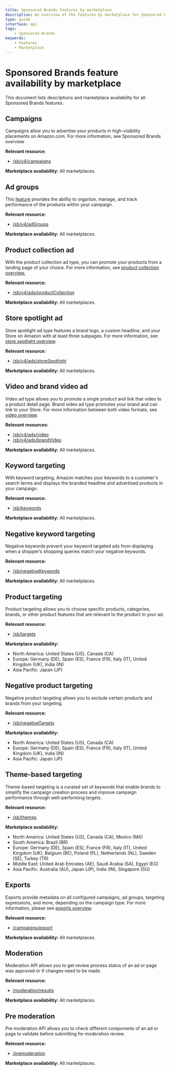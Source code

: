 ```yaml
---
title: Sponsored Brands features by marketplace
description: An overview of the features by marketplace for Sponsored Brands
type: guide
interface: api
tags: 
    - Sponsored Brands
keywords: 
    - Features
    - Marketplace
---
```


# Sponsored Brands feature availability by marketplace

This document lists descriptions and marketplace availability for all Sponsored Brands features.


## Campaigns

Campaigns allow you to advertise your products in high-visibility placements on Amazon.com. For more information, see Sponsored Brands overview

**Relevant resource:**

* [/sb/v4/campaigns](sponsored-brands/3-0/openapi/prod#tag/Campaigns/operation/CreateSponsoredBrandsCampaigns)


**Marketplace availability:** All marketplaces.


## Ad groups

This [feature](guides/sponsored-products/ad-groups) provides the ability to organize, manage, and track performance of the products within your campaign.

**Relevant resource:**

* [/sb/v4/adGroups](sponsored-brands/3-0/openapi/prod#tag/Ad-Groups/operation/CreateSponsoredBrandsAdGroups)

**Marketplace availability:** All marketplaces.


## Product collection ad

With the product collection ad type, you can promote your products from a landing page of your choice. For more information, see [product collection overview.](guides/sponsored-brands/ads/product-collection)

**Relevant resource:**

* [/sb/v4/ads/productCollection](sponsored-brands/3-0/openapi/prod#tag/Ads/operation/CreateSponsoredBrandsProductCollectionAds)

**Marketplace availability:** All marketplaces.

## Store spotlight ad

Store spotlight ad type features a brand logo, a custom headline, and your Store on Amazon with at least three subpages. For more information, see [store spotlight overview](guides/sponsored-brands/ads/store-spotlight).

**Relevant resource:**

* [/sb/v4/ads/storeSpotlight](sponsored-brands/3-0/openapi/prod#tag/Ads/operation/CreateSponsoredBrandStoreSpotlightAds)

**Marketplace availability:** All marketplaces.

## Video and brand video ad

Video ad type allows you to promote a single product and link that video to a product detail page. Brand video ad type promotes your brand and can link to your Store. For more information between both video formats, see [video overview](guides/sponsored-brands/ads/video).

**Relevant resources:**

* [/sb/v4/ads/video](sponsored-brands/3-0/openapi/prod#tag/Ads/operation/CreateSponsoredBrandsVideoAds)
* [/sb/v4/ads/brandVideo](sponsored-brands/3-0/openapi/prod#tag/Ads/operation/CreateSponsoredBrandsBrandVideoAds)

**Marketplace availability:** All marketplaces.


## Keyword targeting

With keyword targeting, Amazon matches your keywords to a customer's search terms and displays the branded headline and advertised products in your campaign.

**Relevant resource:**

* [/sb/keywords](sponsored-brands/3-0/openapi#tag/Keywords/operation/createKeywords)

**Marketplace availability:** All marketplaces. 

## Negative keyword targeting

Negative keywords prevent your keyword targeted ads from displaying when a shopper’s shopping queries match your negative keywords.

**Relevant resource:**

* [/sb/negativeKeywords](sponsored-brands/3-0/openapi#tag/Negative-keywords/operation/createNegativeKeywords)

**Marketplace availability:** All marketplaces.

## Product targeting

Product targeting allows you to choose specific products, categories, brands, or other product features that are relevant to the product in your ad.

**Relevant resource:**

* [/sb/targets](sponsored-brands/3-0/openapi#tag/Product-targeting/operation/createTargets)

**Marketplace availability:** 

* North America: United States (US), Canada (CA)
* Europe: Germany (DE), Spain (ES), France (FR), Italy (IT), United Kingdom (UK), India (IN)
* Asia Pacific: Japan (JP)

## Negative product targeting

Negative product targeting allows you to exclude certain products and brands from your targeting.

**Relevant resource:**

* [/sb/negativeTargets](sponsored-brands/3-0/openapi#tag/Negative-product-targeting/operation/createNegativeTargets)

**Marketplace availability:**

* North America: United States (US), Canada (CA)
* Europe: Germany (DE), Spain (ES), France (FR), Italy (IT), United Kingdom (UK), India (IN)
* Asia Pacific: Japan (JP)

## Theme-based targeting

Theme-based targeting is a curated set of keywords that enable brands to simplify the campaign creation process and improve campaign performance through well-performing targets.

**Relevant resource:**

* [/sb/themes](sponsored-brands/3-0/openapi#tag/Theme-targeting/operation/sbCreateThemes)

**Marketplace availability:**

* North America: United States (US), Canada (CA), Mexico (MX)
* South America: Brazil (BR)
* Europe: Germany (DE), Spain (ES), France (FR), Italy (IT), United Kingdom (UK), Belgium (BE), Poland (PL), Netherlands (NL), Sweden (SE), Turkey (TR)
* Middle East: United Arab Emirates (AE), Saudi Arabia (SA), Egypt (EG)
* Asia Pacific: Australia (AU), Japan (JP), India (IN), Singapore (SG)

## Exports

Exports provide metadata on all configured campaigns, ad groups, targeting expressions, and more, depending on the campaign type. For more information, please see [exports overview](exports/overview).

**Relevant resource:**

* [/campaigns/export](exports)

**Marketplace availability:** All marketplaces.

## Moderation

Moderation API allows you to get review process status of an ad or page  was approved or if changes need to be made.

**Relevant resource:**

* [/moderation/results](moderation#tag/Moderation-Results/operation/moderationResults)

**Marketplace availability:** All marketplaces.

## Pre moderation

Pre moderation API allows you to check different components of an ad or page to validate before submitting for moderation review. 

**Relevant resource:**

* [/premoderation](pre-moderation)

**Marketplace availability:** All marketplaces.
